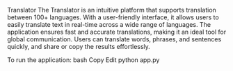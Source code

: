 Translator
The Translator is an intuitive platform that supports translation between 100+ languages. With a user-friendly interface, it allows users to easily translate text in real-time across a wide range of languages. The application ensures fast and accurate translations, making it an ideal tool for global communication. Users can translate words, phrases, and sentences quickly, and share or copy the results effortlessly.

To run the application:
bash
Copy
Edit
python app.py